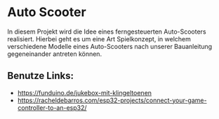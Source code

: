# Auto Scooter
In diesem Projekt wird die Idee eines ferngesteuerten Auto-Scooters realisiert. Hierbei geht es um eine Art Spielkonzept, in welchem verschiedene Modelle eines Auto-Scooters nach unserer Bauanleitung gegeneinander antreten können.

## Benutze Links:

- https://funduino.de/jukebox-mit-klingeltoenen
- https://racheldebarros.com/esp32-projects/connect-your-game-controller-to-an-esp32/
